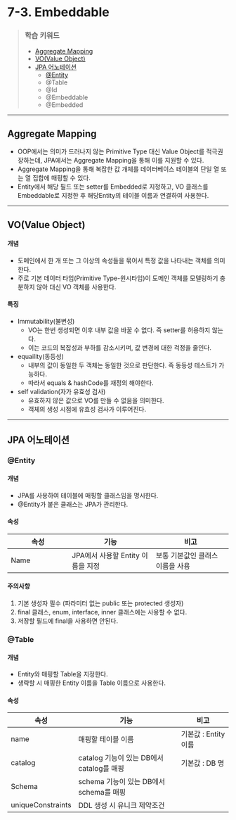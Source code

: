 # 7-3. Embeddable

> ### 학습 키워드
>
> * [Aggregate Mapping](7-3.-embeddable.md#aggregate-mapping)
> * [VO(Value Object)](7-3.-embeddable.md#vo-value-object)
> * [JPA 어노테이션](7-3.-embeddable.md#jpa)
>   * [@Entity](7-3.-embeddable.md#entity)
>   * @Table
>   * @Id
>   * @Embeddable
>   * @Embedded

***

## Aggregate Mapping

* OOP에서는 의미가 드러나지 않는 Primitive Type 대신 Value Object를 적극권장하는데, JPA에서는 Aggregate Mapping을 통해 이를 지원할 수 있다.
* Aggregate Mapping을 통해 복잡한 값 개체를 데이터베이스 테이블의 단일 열 또는 열 집합에 매핑할 수 있다.
* Entity에서 해당 필드 또는 setter를 Embedded로 지정하고, VO 클래스를 Embeddable로 지정한 후 해당Entity의 테이블 이름과 연결하여 사용한다.

***

## VO(Value Object)

#### 개념

* 도메인에서 한 개 또는 그 이상의 속성들을 묶어서 특정 값을 나타내는 객체를 의미한다.
* 주로 기본 데이터 타입(Primitive Type-원시타입)이 도메인 객체를 모델링하기 충분하지 않아 대신 VO 객체를 사용한다.

#### 특징

* Immutability(불변성)
  * VO는 한번 생성되면 이후 내부 값을 바꿀 수 없다. 즉 setter를 허용하지 않는다.
  * 이는 코드의 복잡성과 부하를 감소시키며, 값 변경에 대한 걱정을 줄인다.
* equaility(동등성)&#x20;
  * 내부의 값이 동일한 두 객체는 동일한 것으로 판단한다. 즉 동등성 테스트가 가능하다.
  * 따라서 equals & hashCode를 재정의 해야한다.
* self validation(자가 유효성 검사)
  * 유효하지 않은 값으로 VO를 만들 수 없음을 의미한다.
  * 객체의 생성 시점에 유효성 검사가 이루어진다.

***

## JPA 어노테이션

### @Entity

#### 개념

* JPA를 사용하여 테이블에 매핑할 클래스임을 명시한다.
* @Entity가 붙은 클래스는 JPA가 관리한다.

#### 속성

<table><thead><tr><th width="123">속성</th><th>기능</th><th>비고</th></tr></thead><tbody><tr><td>Name</td><td>JPA에서 사용할 Entity 이름을 지정</td><td>보통 기본값인 클래스 이름을 사용</td></tr></tbody></table>

#### 주의사항

1. 기본 생성자 필수 (파라미터 없는 public 또는 protected 생성자)
2. final 클래스, enum, interface, inner 클래스에는 사용할 수 없다.
3. 저장할 필드에 final을 사용하면 안된다.

### @Table

#### 개념

* Entity와 매핑할 Table을 지정한다.
* 생략할 시 매핑한 Entity 이름을 Table 이름으로 사용한다.

#### 속성

<table><thead><tr><th width="120">속성</th><th>기능</th><th>비고</th></tr></thead><tbody><tr><td>name</td><td>매핑할 테이블 이름</td><td>기본값 : Entity 이름</td></tr><tr><td>catalog</td><td>catalog 기능이 있는 DB에서 catalog를 매핑</td><td>기본값 : DB 명</td></tr><tr><td>Schema</td><td>schema 기능이 있는 DB에서 schema를 매핑</td><td></td></tr><tr><td>uniqueConstraints</td><td>DDL 생성 시 유니크 제약조건</td><td></td></tr></tbody></table>
